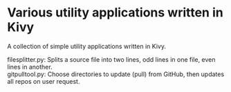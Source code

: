 # Various utility applications written in Kivy

A collection of simple utility applications written in Kivy.<br />

filesplitter.py: Splits a source file into two lines, odd lines in one file, even lines in another.<br />
gitpulltool.py: Choose directories to update (pull) from GitHub, then updates all repos on user request.<br />
